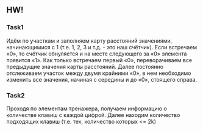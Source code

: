 ## HW!
### Task1 
Идём по участкам и заполняем карту расстояний значениями, начинающимися с 1 (т.е. 1, 2, 3 и т.д. - это наш счётчик). Если встречаем «0», то счётчик обнуляется и на месте следующего за «0» элемента появится «1». Как только встречаем первый «0», переворачиваем все предыдущие значения карты расстояний. Далее постоянно отслеживаем участок между двумя крайними «0», в нем необходимо изменить все значения, начиная с середины и до «0», стоящего справа. 

### Task2
Проходя по элементам тренажера, получаем информацию о количестве клавиш с каждой цифрой. Далее находим количество подходящих клавиш (т.е. тех, количество которых <= 2k)
